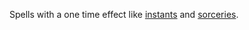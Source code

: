 Spells with a one time effect like [instants](./passing/instant) and [sorceries](./passing/sorcery).